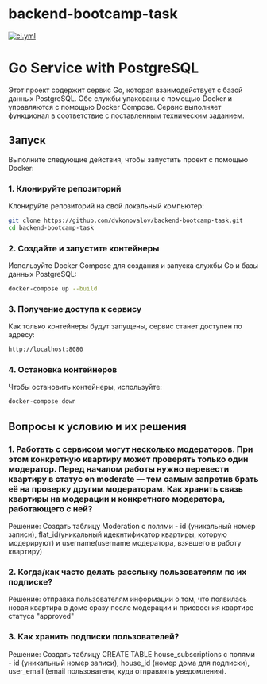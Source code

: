 # backend-bootcamp-task

[![ci.yml](https://github.com/dvkonovalov/backend-bootcamp-task/actions/workflows/ci.yml/badge.svg)](https://github.com/dvkonovalov/backend-bootcamp-task/actions/workflows/ci.yml)

# Go Service with PostgreSQL

Этот проект содержит сервис Go, которая взаимодействует с базой данных PostgreSQL. Обе службы упакованы с помощью Docker и управляются с помощью Docker Compose.
Сервис выполняет функционал в соответствие с поставленным техническим заданием.

## Запуск

Выполните следующие действия, чтобы запустить проект с помощью Docker:

### 1. Клонируйте репозиторий

Клонируйте репозиторий на свой локальный компьютер:

```bash
git clone https://github.com/dvkonovalov/backend-bootcamp-task.git
cd backend-bootcamp-task
```

### 2. Создайте и запустите контейнеры

Используйте Docker Compose для создания и запуска службы Go и базы данных PostgreSQL:

```bash
docker-compose up --build
```

### 3. Получение доступа к сервису
   Как только контейнеры будут запущены, сервис станет доступен по адресу:

```bash
http://localhost:8080
```

### 4. Остановка контейнеров
Чтобы остановить контейнеры, используйте:

```bash
docker-compose down
```

## Вопросы к условию и их решения
### 1. Работать с сервисом могут несколько модераторов. При этом конкретную квартиру может проверять только один модератор. Перед началом работы нужно перевести квартиру в статус on moderate — тем самым запретив брать её на проверку другим модераторам. Как хранить связь квартиры на модерации и конкретного модератора, работающего с ней?
Решение: Создать таблицу Moderation с полями - id (уникальный номер записи), flat_id(уникальный идекнтификатор квартиры, которую модерируют) и username(username модератора, взявшего в работу квартиру)

### 2. Когда/как часто делать расслыку пользователям по их подписке?
Решение: отправка пользователям информации о том, что появилась новая квартира в доме сразу после модерации и присвоения квартире статуса "approved"

### 3. Как хранить подписки пользователей?
Решение: Создать таблицу CREATE TABLE house_subscriptions с полями - id (уникальный номер записи), house_id (номер дома для подписки),
user_email (email пользователя, куда отправлять уведомления).
